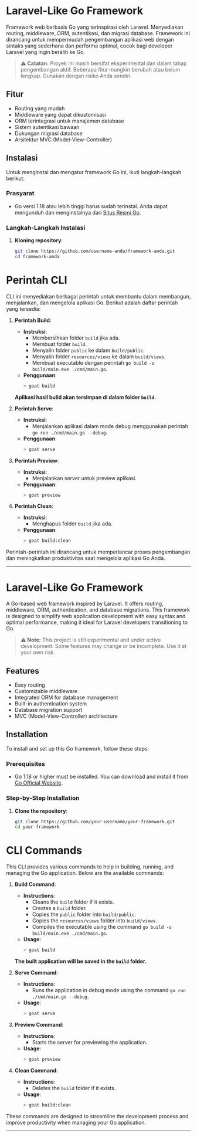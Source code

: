 # Laravel-Like Go Framework

Framework web berbasis Go yang terinspirasi oleh Laravel. Menyediakan routing, middleware, ORM, autentikasi, dan migrasi database. Framework ini dirancang untuk mempermudah pengembangan aplikasi web dengan sintaks yang sederhana dan performa optimal, cocok bagi developer Laravel yang ingin beralih ke Go.

> **⚠️ Catatan:**
> Proyek ini masih bersifat eksperimental dan dalam tahap pengembangan aktif. Beberapa fitur mungkin berubah atau belum lengkap. Gunakan dengan risiko Anda sendiri.



## Fitur
- Routing yang mudah
- Middleware yang dapat dikustomisasi
- ORM terintegrasi untuk manajemen database
- Sistem autentikasi bawaan
- Dukungan migrasi database
- Arsitektur MVC (Model-View-Controller)

## Instalasi

Untuk menginstal dan mengatur framework Go ini, ikuti langkah-langkah berikut:

### Prasyarat
- Go versi 1.18 atau lebih tinggi harus sudah terinstal. Anda dapat mengunduh dan menginstalnya dari [Situs Resmi Go](https://golang.org/dl/).

### Langkah-Langkah Instalasi

1. **Kloning repository**:
   ```bash
   git clone https://github.com/username-anda/framework-anda.git
   cd framework-anda
    ```

# Perintah CLI

CLI ini menyediakan berbagai perintah untuk membantu dalam membangun, menjalankan, dan mengelola aplikasi Go. Berikut adalah daftar perintah yang tersedia:

1. **Perintah Build**:
   - **Instruksi**:
     - Membersihkan folder `build` jika ada.
     - Membuat folder `build`.
     - Menyalin folder `public` ke dalam `build/public`.
     - Menyalin folder `resources/views` ke dalam `build/views`.
     - Membuat executable dengan perintah `go build -o build/main.exe ./cmd/main.go`.
   - **Penggunaan**:
     ```bash
     > goat build
     ```
   
   **Aplikasi hasil build akan tersimpan di dalam folder `build`.**

2. **Perintah Serve**:
   - **Instruksi**:
     - Menjalankan aplikasi dalam mode debug menggunakan perintah `go run ./cmd/main.go --debug`.
   - **Penggunaan**:
     ```bash
     > goat serve
     ```

3. **Perintah Preview**:
   - **Instruksi**:
     - Menjalankan server untuk preview aplikasi.
   - **Penggunaan**:
     ```bash
     > goat preview
     ```

4. **Perintah Clean**:
   - **Instruksi**:
     - Menghapus folder `build` jika ada.
   - **Penggunaan**:
     ```bash
     > goat build:clean
     ```

Perintah-perintah ini dirancang untuk memperlancar proses pengembangan dan meningkatkan produktivitas saat mengelola aplikasi Go Anda.

---

# Laravel-Like Go Framework

A Go-based web framework inspired by Laravel. It offers routing, middleware, ORM, authentication, and database migrations. This framework is designed to simplify web application development with easy syntax and optimal performance, making it ideal for Laravel developers transitioning to Go.

> **⚠️ Note:**
> This project is still experimental and under active development. Some features may change or be incomplete. Use it at your own risk.


## Features
- Easy routing
- Customizable middleware
- Integrated ORM for database management
- Built-in authentication system
- Database migration support
- MVC (Model-View-Controller) architecture

## Installation

To install and set up this Go framework, follow these steps:

### Prerequisites
- Go 1.18 or higher must be installed. You can download and install it from [Go Official Website](https://golang.org/dl/).

### Step-by-Step Installation

1. **Clone the repository**:
   ```bash
   git clone https://github.com/your-username/your-framework.git
   cd your-framework
    ```

# CLI Commands

This CLI provides various commands to help in building, running, and managing the Go application. Below are the available commands:

1. **Build Command**:
   - **Instructions**:
     - Cleans the `build` folder if it exists.
     - Creates a `build` folder.
     - Copies the `public` folder into `build/public`.
     - Copies the `resources/views` folder into `build/views`.
     - Compiles the executable using the command `go build -o build/main.exe ./cmd/main.go`.
   - **Usage**:
     ```bash
     > goat build
     ```
   
   **The built application will be saved in the `build` folder.**

2. **Serve Command**:
   - **Instructions**:
     - Runs the application in debug mode using the command `go run ./cmd/main.go --debug`.
   - **Usage**:
     ```bash
     > goat serve
     ```

3. **Preview Command**:
   - **Instructions**:
     - Starts the server for previewing the application.
   - **Usage**:
     ```bash
     > goat preview
     ```

4. **Clean Command**:
   - **Instructions**:
     - Deletes the `build` folder if it exists.
   - **Usage**:
     ```bash
     > goat build:clean
     ```

These commands are designed to streamline the development process and improve productivity when managing your Go application.

---

<!-- 4. **Migrate Command**:
   - **Perintah**:
     - Menjalankan migrasi basis data.
   - **Penggunaan**: `artisan migrate`

1. **Rollback Command**:
   - **Perintah**:
     - Melakukan rollback migrasi basis data.
   - **Penggunaan**: `artisan rollback`

2. **Seed Command**:
   - **Perintah**:
     - Melakukan seeding basis data.
   - **Penggunaan**: `artisan seed`

3. **Test Command**:
   - **Perintah**:
     - Menjalankan tes unit untuk aplikasi dengan perintah `go test ./...`.
   - **Penggunaan**: `artisan test` -->

<!-- Pastikan untuk menyesuaikan perintah-perintah ini dengan kebutuhan aplikasi Anda. Juga, pastikan untuk menyesuaikan perintah migrasi, rollback, dan seeding dengan sistem manajemen basis data yang Anda gunakan. -->
